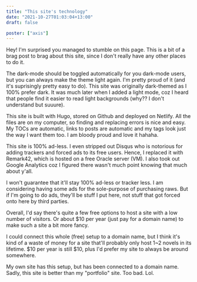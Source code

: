 ```yaml
---
title: "This site's technology"
date: "2021-10-27T01:03:04+13:00"
draft: false

poster: ["axis"]
---
```


Hey! I'm surprised you managed to stumble on this page. This is a bit of a brag post to brag about this site, since I don't really have any other places to do it.

The dark-mode should be toggled automatically for you dark-mode users, but you can always make the theme light again. I'm pretty proud of it (and it's suprisingly pretty easy to do). This site was originally dark-themed as I 100% prefer dark. It was much later when I added a light mode, coz I heard that people find it easier to read light backgrounds (why?? I don't understand but suuure).

This site is built with Hugo, stored on Github and deployed on Netlify. All the files are on my computer, so finding and replacing errors is nice and easy. My TOCs are automatic, links to posts are automatic and my tags look just the way I want them too. I am bloody proud and love it hahaha.

This site is 100% ad-less. I even stripped out Disqus who is notorious for adding trackers and forced ads to its free users. Hence, I replaced it with Remark42, which is hosted on a free Oracle server (VM). I also took out Google Analytics coz I figured there wasn't much point knowing that much about y'all.

I won't guarantee that it'll stay 100% ad-less or tracker less. I am considering having some ads for the sole-purpose of purchasing raws. But if I'm going to do ads, they'll be stuff I put here, not stuff that got forced onto here by third parties.

Overall, I'd say there's quite a few free options to host a site with a low number of visitors. Or about $10 per year (just pay for a domain name) to make such a site a bit more fancy.

I could connect this whole (free) setup to a domain name, but I think it's kind of a waste of money for a site that'll probably only host 1~2 novels in its lifetime. $10 per year is still $10, plus I'd prefer my site to always be around somewhere.

My own site has this setup, but has been connected to a domain name. Sadly, this site is better than my "portfolio" site. Too bad. Lol.